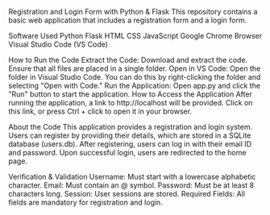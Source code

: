 Registration and Login Form with Python & Flask
This repository contains a basic web application that includes a registration form and a login form.

Software Used
Python
Flask
HTML
CSS
JavaScript
Google Chrome Browser
Visual Studio Code (VS Code)


How to Run the Code
Extract the Code: Download and extract the code. Ensure that all files are placed in a single folder.
Open in VS Code: Open the folder in Visual Studio Code. You can do this by right-clicking the folder and selecting "Open with Code."
Run the Application: Open app.py and click the "Run" button to start the application.
How to Access the Application
After running the application, a link to http://localhost will be provided. Click on this link, or press Ctrl + click to open it in your browser.

About the Code
This application provides a registration and login system. Users can register by providing their details, which are stored in a SQLite database (users.db). After registering, users can log in with their email ID and password. Upon successful login, users are redirected to the home page.

Verification & Validation
Username: Must start with a lowercase alphabetic character.
Email: Must contain an @ symbol.
Password: Must be at least 8 characters long.
Session: User sessions are stored.
Required Fields: All fields are mandatory for registration and login.
